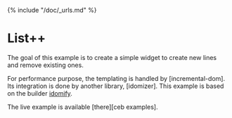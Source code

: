 {% include "/doc/_urls.md" %}
# List++

The goal of this example is to create a simple widget to create new lines and remove existing ones.

For performance purpose, the templating is handled by [incremental-dom].
Its integration is done by another library, [idomizer].
This example is based on the builder [idomify](../builders/idomify.md).

The live example is available [there][ceb examples].
